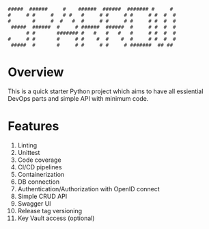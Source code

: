 ```
#####  ######     #    ######  ######  ####### #     # 
#     # #     #   # #   #     # #     # #     # #  #  # 
#       #     #  #   #  #     # #     # #     # #  #  # 
 #####  ######  #     # ######  ######  #     # #  #  # 
      # #       ####### #   #   #   #   #     # #  #  # 
#     # #       #     # #    #  #    #  #     # #  #  # 
 #####  #       #     # #     # #     # #######  ## ##  
```                                                     

# Overview
This is a quick starter Python project which aims to have all essiential DevOps parts and simple API with minimum code.

# Features
1. Linting
2. Unittest
3. Code coverage
4. CI/CD pipelines
5. Containerization
6. DB connection
7. Authentication/Authorization with OpenID connect
8. Simple CRUD API
9. Swagger UI
10. Release tag versioning
11. Key Vault access (optional)
